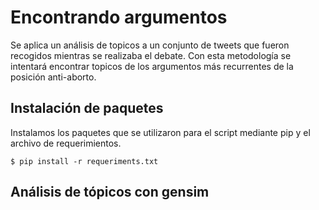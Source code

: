 # Encontrando argumentos 

Se aplica un análisis de topicos a un conjunto de tweets que fueron recogidos mientras se realizaba el debate.
Con esta metodología se intentará encontrar topicos de los argumentos más recurrentes de la posición anti-aborto.

## Instalación de paquetes

Instalamos los paquetes que se utilizaron para el script mediante pip y el archivo de requerimientos.
```
$ pip install -r requeriments.txt
```
## Análisis de tópicos con gensim



